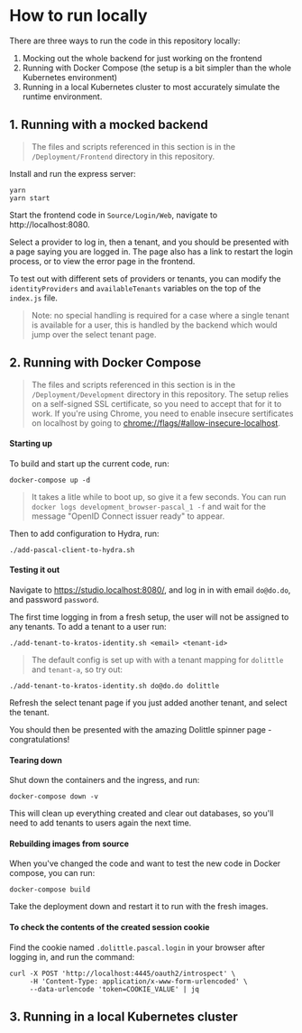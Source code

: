 # How to run locally
There are three ways to run the code in this repository locally:
1. Mocking out the whole backend for just working on the frontend
2. Running with Docker Compose (the setup is a bit simpler than the whole Kubernetes environment)
3. Running in a local Kubernetes cluster to most accurately simulate the runtime environment.

## 1. Running with a mocked backend
> The files and scripts referenced in this section is in the `/Deployment/Frontend` directory in this repository.

Install and run the express server:
```shell
yarn
yarn start
```

Start the frontend code in `Source/Login/Web`, navigate to http://localhost:8080.

Select a provider to log in, then a tenant, and you should be presented with a page saying you are logged in. The page also has a link to restart the login process, or to view the error page in the frontend.

To test out with different sets of providers or tenants, you can modify the `identityProviders` and `availableTenants` variables on the top of the `index.js` file.

> Note: no special handling is required for a case where a single tenant is available for a user, this is handled by the backend which would jump over the select tenant page.

## 2. Running with Docker Compose
> The files and scripts referenced in this section is in the `/Deployment/Development` directory in this repository.
> The setup relies on a self-signed SSL certificate, so you need to accept that for it to work.
> If you're using Chrome, you need to enable insecure sertificates on localhost by going to [chrome://flags/#allow-insecure-localhost](chrome://flags/#allow-insecure-localhost).

#### Starting up
To build and start up the current code, run:
```shell
docker-compose up -d
```

> It takes a litle while to boot up, so give it a few seconds.
> You can run `docker logs development_browser-pascal_1 -f` and wait for the message "OpenID Connect issuer ready" to appear.

Then to add configuration to Hydra, run:
```shell
./add-pascal-client-to-hydra.sh
```

#### Testing it out
Navigate to https://studio.localhost:8080/, and log in in with email `do@do.do`, and password `password`.

The first time logging in from a fresh setup, the user will not be assigned to any tenants. To add a tenant to a user run:
```shell
./add-tenant-to-kratos-identity.sh <email> <tenant-id>
```
> The default config is set up with with a tenant mapping for `dolittle` and `tenant-a`, so try out:
```shell
./add-tenant-to-kratos-identity.sh do@do.do dolittle
```

Refresh the select tenant page if you just added another tenant, and select the tenant.

You should then be presented with the amazing Dolittle spinner page - congratulations!

#### Tearing down
Shut down the containers and the ingress, and run:
```shell
docker-compose down -v
```
This will clean up everything created and clear out databases, so you'll need to add tenants to users again the next time.

#### Rebuilding images from source
When you've changed the code and want to test the new code in Docker compose, you can run:
```shell
docker-compose build
```
Take the deployment down and restart it to run with the fresh images.


#### To check the contents of the created session cookie
Find the cookie named `.dolittle.pascal.login` in your browser after logging in, and run the command:
```shell
curl -X POST 'http://localhost:4445/oauth2/introspect' \
     -H 'Content-Type: application/x-www-form-urlencoded' \
     --data-urlencode 'token=COOKIE_VALUE' | jq
```

## 3. Running in a local Kubernetes cluster
